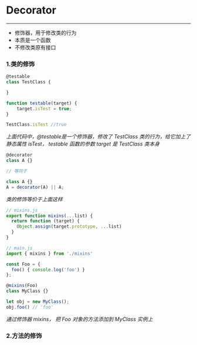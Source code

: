 # Decorator

---
 * 修饰器，用于修改类的行为
 * 本质是一个函数
 * 不修改类原有接口

### 1.类的修饰

```js
@testable
class TestClass {

}

function testable(target) {
    target.isTest = true;
}

TestClass.isTest //true
```
*上面代码中，@testable是一个修饰器，修改了 TestClass 类的行为，给它加上了静态属性 isTest， testable 函数的参数 target 是 TestClass 类本身*

```js
@decorator
class A {}

// 等同于

class A {}
A = decorator(A) || A;
```
*类的修饰等价于上面这样*

```js
// mixins.js
export function mixins(...list) {
  return function (target) {
    Object.assign(target.prototype, ...list)
  }
}

// main.js
import { mixins } from './mixins'

const Foo = {
  foo() { console.log('foo') }
};

@mixins(Foo)
class MyClass {}

let obj = new MyClass();
obj.foo() // 'foo'
```
*通过修饰器 mixins， 把 Foo 对象的方法添加到 MyClass 实例上*

### 2.方法的修饰

